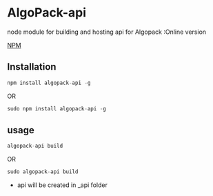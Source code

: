 # AlgoPack-api
node module for building and hosting api for Algopack :Online version

[NPM](https://www.npmjs.com/package/algopack-api)
## Installation
```javascript
npm install algopack-api -g
```
OR
```javascript
sudo npm install algopack-api -g
```
 ## usage
 ```javascript
algopack-api build
 ```

OR
 ```javascript
 sudo algopack-api build
 ```
 - api will be created in _api folder